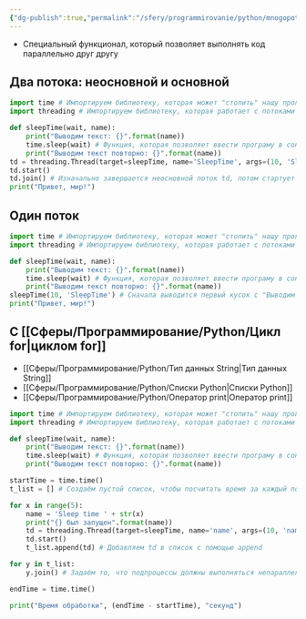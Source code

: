 ```yaml
---
{"dg-publish":true,"permalink":"/sfery/programmirovanie/python/mnogopotochnost/","tags":["Программирование"]}
---
```


- Специальный функционал, который позволяет выполнять код параллельно друг другу
## Два потока: неосновной и основной
```python
import time # Импортируем библиотеку, которая может "стопить" нашу программу
import threading # Импортируем библиотеку, которая работает с потоками

def sleepTime(wait, name):
	print("Выводим текст: {}".format(name))
	time.sleep(wait) # Функция, которая позволяет ввести програму в сон на какое-то количество секунд
	print("Выводим текст повторно: {}".format(name))
td = threading.Thread(target=sleepTime, name='SleepTime', args=(10, 'SleepTime')) # target - это функция, к которой мы обращаемся. Первый параметр в args - это время, второй параметр - это название функции
td.start()
td.join() # Изначально завершается неосновной поток td, потом стартует основной поток 
print("Привет, мир!") 
```
## Один поток
```python
import time # Импортируем библиотеку, которая может "стопить" нашу программу
import threading # Импортируем библиотеку, которая работает с потоками

def sleepTime(wait, name):
	print("Выводим текст: {}".format(name))
	time.sleep(wait) # Функция, которая позволяет ввести програму в сон на какое-то количество секунд
	print("Выводим текст повторно: {}".format(name))
sleepTime(10, 'SleepTime') # Сначала выводится первый кусок с "Выводим текст", через 10 выводится кусок повторно и "Привет, мир!"
print("Привет, мир!") 
```
## С [[Сферы/Программирование/Python/Цикл for\|циклом for]]
- [[Сферы/Программирование/Python/Тип данных String\|Тип данных String]]
- [[Сферы/Программирование/Python/Списки Python\|Списки Python]] 
- [[Сферы/Программирование/Python/Оператор print\|Оператор print]] 
```python
import time # Импортируем библиотеку, которая может "стопить" нашу программу
import threading # Импортируем библиотеку, которая работает с потоками

def sleepTime(wait, name):
	print("Выводим текст: {}".format(name))
	time.sleep(wait) # Функция, которая позволяет ввести програму в сон на какое-то количество секунд
	print("Выводим текст повторно: {}".format(name))

startTime = time.time()
t_list = [] # Создаём пустой список, чтобы посчитать время за каждый поток

for x in range(5):
	name = 'Sleep time ' + str(x)
	print("{} был запущен".format(name))
	td = threading.Thread(target=sleepTime, name='name', args=(10, 'name'))
	td.start()
	t_list.append(td) # Добавляем td в список с помощью append

for y in t_list:
	y.join() # Задаём то, что подпроцессы должны выполняться непараллельно основному потоку 

endTime = time.time()

print("Время обработки", (endTime - startTime), "секунд")
```

